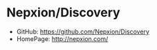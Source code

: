 # Nepxion/Discovery

* GitHub: https://github.com/Nepxion/Discovery
* HomePage: http://nepxion.com/
